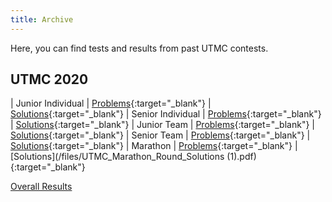 ```yaml
---
title: Archive
---
```


Here, you can find tests and results from past UTMC contests.

## UTMC 2020

| Junior Individual | [Problems](/files/UTMC_2020_Junior_Indiv.pdf){:target="_blank"} | [Solutions](/files/UTMC_Junior_Individual_Round_Solutions.pdf){:target="_blank"}
| Senior Individual | [Problems](/files/UTMC_Junior_Indiv.pdf){:target="_blank"} | [Solutions](/files/UTMC_Senior_Individual_Round_Solutions.pdf){:target="_blank"}
| Junior Team | [Problems](/files/UTMC_2020_Junior_Team.pdf){:target="_blank"} | [Solutions](/files/UTMC_Junior_Team_Round_Solutions.pdf){:target="_blank"}
| Senior Team | [Problems](/files/UTMC_2020_Senior_Team.pdf){:target="_blank"} | [Solutions](/files/UTMC_Senior_Team_Round_Solutions.pdf){:target="_blank"}
| Marathon | [Problems](/files/UTMC_2020_Marathon.pdf){:target="_blank"} | [Solutions](/files/UTMC_Marathon_Round_Solutions (1).pdf){:target="_blank"}


[Overall Results](https://docs.google.com/spreadsheets/d/1D2KUVXL0Cw7tXBMeFg4GH8s4UeD2XLR9Jv-ra0F_eLA/edit?usp=sharing)

